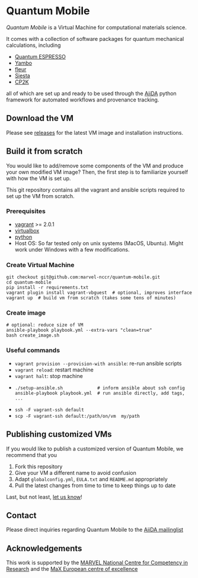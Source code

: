 # Quantum Mobile

*Quantum Mobile* is a Virtual Machine for computational materials science.

It comes with a collection of software packages for quantum
mechanical calculations, including

 * [Quantum ESPRESSO](http://www.quantum-espresso.org/)
 * [Yambo](http://www.yambo-code.org/)
 * [fleur](http://www.flapw.de/)
 * [Siesta](https://launchpad.net/siesta)
 * [CP2K](https://www.cp2k.org)

all of which are set up and ready to be used through the
[AiiDA](http://www.aiida.net) python framework for automated workflows and
provenance tracking.

## Download the VM

Please see [releases](https://github.com/marvel-nccr/quantum-mobile/releases) for the latest VM image and installation instructions.

## Build it from scratch

You would like to add/remove some components of the VM
and produce your own modified VM image?
Then, the first step is to familiarize yourself with how the VM is set up.

This git repository contains all the vagrant and ansible scripts 
required to set up the VM from scratch.

### Prerequisites

- [vagrant](https://www.vagrantup.com/downloads.html) >= 2.0.1
- [virtualbox](https://www.virtualbox.org/wiki/Downloads)
- [python](https://www.python.org/)
- Host OS: So far tested only on unix systems (MacOS, Ubuntu). Might work under Windows with a few modifications.

### Create Virtual Machine

```
git checkout git@github.com:marvel-nccr/quantum-mobile.git
cd quantum-mobile
pip install -r requirements.txt
vagrant plugin install vagrant-vbguest  # optional, improves interface
vagrant up  # build vm from scratch (takes some tens of minutes)
```

### Create image
```
# optional: reduce size of VM
ansible-playbook playbook.yml --extra-vars "clean=true"
bash create_image.sh
```

### Useful commands

 * `vagrant provision --provision-with ansible`: re-run ansible scripts
 * `vagrant reload`: restart machine
 * `vagrant halt`: stop machine
 * ```
   ./setup-ansible.sh             # inform ansible about ssh config
   ansible-playbook playbook.yml  # run ansible directly, add tags, ...
   ```
 * ```ssh -F vagrant-ssh default```
 * ```scp -F vagrant-ssh default:/path/on/vm  my/path```

## Publishing customized VMs

If you would like to publish a customized version of Quantum Mobile, we recommend that you

 1. Fork this repository
 1. Give your VM a different name to avoid confusion
 1. Adapt `globalconfig.yml`, `EULA.txt` and `README.md` appropriately
 1. Pull the latest changes from time to time to keep things up to date

Last, but not least, [let us know](mailto:leopold.talirz@gmail.com)!

## Contact

Please direct inquiries regarding Quantum Mobile to the [AiiDA mailinglist](http://www.aiida.net/mailing-list/)

## Acknowledgements

This work is supported by the [MARVEL National Centre for Competency in
Research](http://nccr-marvel.ch) and the [MaX European centre of
excellence](http://www.max-centre.eu/)
